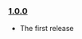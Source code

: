 ### [1.0.0](https://github.com/thefabulousdev/middleware-decorator/releases/tag/1.0.0)

- The first release
